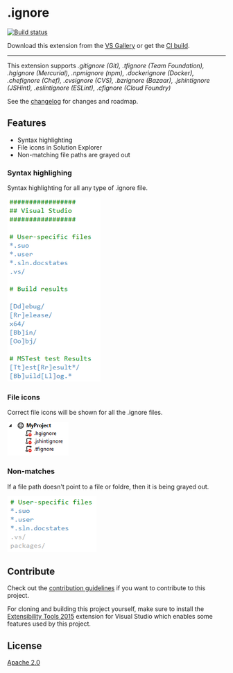 # .ignore

[![Build status](https://ci.appveyor.com/api/projects/status/28ov3nlmta59snrw?svg=true)](https://ci.appveyor.com/project/madskristensen/ignorefiles)

Download this extension from the [VS Gallery](https://visualstudiogallery.msdn.microsoft.com/d0eba56d-603b-45ab-a680-edfda585f7f3)
or get the [CI build](http://vsixgallery.com/extension/7ac24965-ea21-4108-9cac-6e46394aaaef/).

---------------------------------------

This extension supports *.gitignore (Git), .tfignore (Team Foundation),
.hgignore (Mercurial), .npmignore (npm), .dockerignore (Docker),
.chefignore (Chef), .cvsignore (CVS), .bzrignore (Bazaar),
.jshintignore (JSHint), .eslintignore (ESLint), .cfignore (Cloud Foundry)*

See the [changelog](CHANGELOG.md) for changes and roadmap.

## Features

- Syntax highlighting
- File icons in Solution Explorer
- Non-matching file paths are grayed out

### Syntax highlighing
Syntax highlighting for all any type of .ignore file.

![Syntax Highlighting](art/syntax-highlighting.png)

### File icons
Correct file icons will be shown for all the .ignore files.

![Icons](art/icons.png)

### Non-matches
If a file path doesn't point to a file or foldre, then it
is being grayed out.

![Non Match](art/non-match.png)

## Contribute
Check out the [contribution guidelines](CONTRIBUTING.md)
if you want to contribute to this project.

For cloning and building this project yourself, make sure
to install the
[Extensibility Tools 2015](https://visualstudiogallery.msdn.microsoft.com/ab39a092-1343-46e2-b0f1-6a3f91155aa6)
extension for Visual Studio which enables some features
used by this project.

## License
[Apache 2.0](LICENSE)